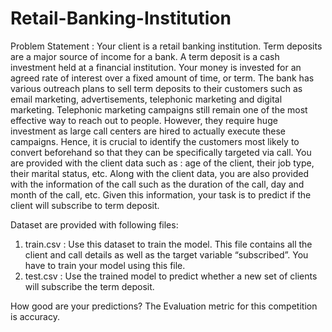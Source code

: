 # Retail-Banking-Institution
Problem Statement :
Your client is a retail banking institution. Term deposits are a major source of income for a bank. A term deposit is a cash investment held at a financial institution. Your money is invested for an agreed rate of interest over a fixed amount of time, or term. The bank has various outreach plans to sell term deposits to their customers such as email marketing, advertisements, telephonic marketing and digital marketing. Telephonic marketing campaigns still remain one of the most effective way to reach out to people. However, they require huge investment as large call centers are hired to actually execute these campaigns. Hence, it is crucial to identify the customers most likely to convert beforehand so that they can be specifically targeted via call. You are provided with the client data such as : age of the client, their job type, their marital status, etc. Along with the client data, you are also provided with the information of the call such as the duration of the call, day and month of the call, etc. Given this information, your task is to predict if the client will subscribe to term deposit.

Dataset are provided with following files: 
1. train.csv : Use this dataset to train the model. This file contains all the client and call details as well as the target variable “subscribed”. You have to train your model using this file. 
2. test.csv : Use the trained model to predict whether a new set of clients will subscribe the term deposit.

How good are your predictions? The Evaluation metric for this competition is accuracy.
